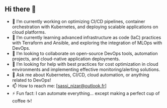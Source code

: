 ## Hi there 👋

- 🔭 I’m currently working on optimizing CI/CD pipelines, container orchestration with Kubernetes, and deploying scalable applications on cloud platforms.  
- 🌱 I’m currently learning advanced infrastructure as code (IaC) practices with Terraform and Ansible, and exploring the integration of MLOps with DevOps.  
- 👯 I’m looking to collaborate on open-source DevOps tools, automation projects, and cloud-native application deployments.  
- 🤔 I’m looking for help with best practices for cost optimization in cloud environments and implementing effective monitoring/alerting solutions.  
- 💬 Ask me about Kubernetes, CI/CD, cloud automation, or anything related to DevOps!  
- 📫 How to reach me: [sassi_nizar@outlook.fr]  
- ⚡ Fun fact: I can automate everything… except making a perfect cup of coffee ☕!  

